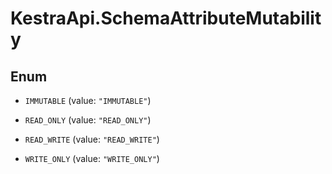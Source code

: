# KestraApi.SchemaAttributeMutability

## Enum


* `IMMUTABLE` (value: `"IMMUTABLE"`)

* `READ_ONLY` (value: `"READ_ONLY"`)

* `READ_WRITE` (value: `"READ_WRITE"`)

* `WRITE_ONLY` (value: `"WRITE_ONLY"`)


